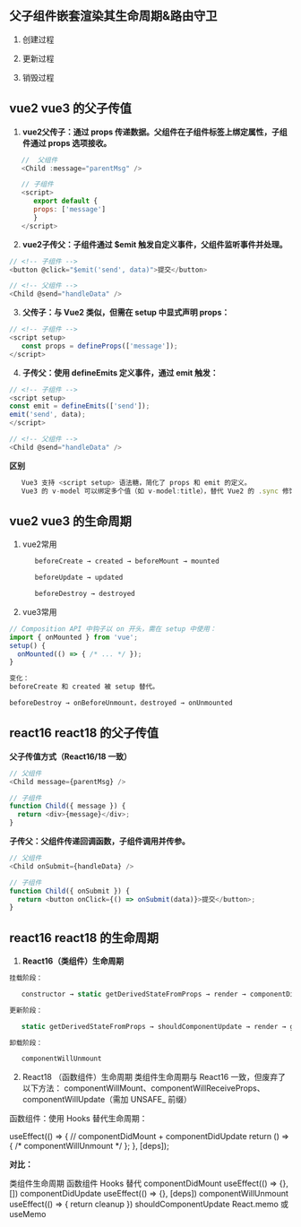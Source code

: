 ## 父子组件嵌套渲染其生命周期&路由守卫 
1. 创建过程
   
    <!-- ![创建过程](./1.png) -->
2. 更新过程
   
   <!-- ![创建过程](./2.png) -->
3. 销毁过程
   
   <!-- ![创建过程](./3.png) -->

## vue2 vue3 的父子传值 

1. **vue2父传子：通过 props 传递数据。父组件在子组件标签上绑定属性，子组件通过 props 选项接收。**
``` js
   //  父组件
   <Child :message="parentMsg" />

   // 子组件
   <script>
      export default {
      props: ['message']
      }
   </script>
```

2. **vue2子传父：子组件通过 $emit 触发自定义事件，父组件监听事件并处理。**
``` js
// <!-- 子组件 -->
<button @click="$emit('send', data)">提交</button>

// <!-- 父组件 -->
<Child @send="handleData" />
```

3. **父传子：与 Vue2 类似，但需在 setup 中显式声明 props：**
```js
// <!-- 子组件 -->
<script setup>
   const props = defineProps(['message']);
</script>
```

4. **子传父：使用 defineEmits 定义事件，通过 emit 触发：**
```js
// <!-- 子组件 -->
<script setup>
const emit = defineEmits(['send']);
emit('send', data);
</script>

// <!-- 父组件 -->
<Child @send="handleData" />

```

**区别**
``` js
   Vue3 支持 <script setup> 语法糖，简化了 props 和 emit 的定义。
   Vue3 的 v-model 可以绑定多个值（如 v-model:title），替代 Vue2 的 .sync 修饰符。
```

## vue2 vue3 的生命周期 

1. vue2常用
   ``` js
      beforeCreate → created → beforeMount → mounted

      beforeUpdate → updated

      beforeDestroy → destroyed
   ```
2. vue3常用
```js
// Composition API 中钩子以 on 开头，需在 setup 中使用：
import { onMounted } from 'vue';
setup() {
  onMounted(() => { /* ... */ });
}

变化：
beforeCreate 和 created 被 setup 替代。

beforeDestroy → onBeforeUnmount，destroyed → onUnmounted
```

## react16 react18 的父子传值
**父子传值方式（React16/18 一致）**
``` js
// 父组件
<Child message={parentMsg} />

// 子组件
function Child({ message }) {
  return <div>{message}</div>;
}
```

**子传父：父组件传递回调函数，子组件调用并传参。**
```js
// 父组件
<Child onSubmit={handleData} />

// 子组件
function Child({ onSubmit }) {
  return <button onClick={() => onSubmit(data)}>提交</button>;
}
```

## react16 react18 的生命周期

1. **React16（类组件）生命周期**
```js
挂载阶段：

   constructor → static getDerivedStateFromProps → render → componentDidMount

更新阶段：

   static getDerivedStateFromProps → shouldComponentUpdate → render → getSnapshotBeforeUpdate → componentDidUpdate

卸载阶段：

   componentWillUnmount
```

2. React18 （函数组件）生命周期 
类组件生命周期与 React16 一致，但废弃了以下方法：
componentWillMount、componentWillReceiveProps、componentWillUpdate（需加 UNSAFE_ 前缀）

函数组件：使用 Hooks 替代生命周期：

useEffect(() => {
  // componentDidMount + componentDidUpdate
  return () => { /* componentWillUnmount */ };
}, [deps]);

**对比：**

类组件生命周期	函数组件 Hooks 替代
componentDidMount	useEffect(() => {}, [])
componentDidUpdate	useEffect(() => {}, [deps])
componentWillUnmount	useEffect(() => { return cleanup })
shouldComponentUpdate	React.memo 或 useMemo